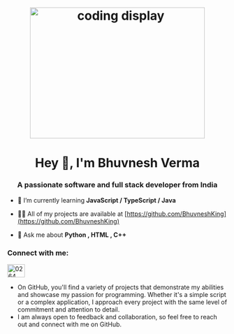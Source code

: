 <h1 align="center">
<img  src="https://user-images.githubusercontent.com/99537126/219715936-a1a4ab32-6bdb-467e-b8fa-df9adf8b17c5.gif" alt="coding display" style="width:400px; height:300px"/></h1>
<h1 align="center">Hey 👋, I'm Bhuvnesh Verma</h1>
<h3 align="center">A passionate software and full stack developer from India</h3>


- 🌱 I’m currently learning **JavaScript / TypeScript / Java**

- 👨‍💻 All of my projects are available at [https://github.com/BhuvneshKing](https://github.com/BhuvneshKing)

- 💬 Ask me about **Python , HTML , C++**

<h3 align="left">Connect with me:</h3>
<p align="left">
<a href="https://discord.gg/0264" target="blank"><img align="center" src="https://raw.githubusercontent.com/rahuldkjain/github-profile-readme-generator/master/src/images/icons/Social/discord.svg" alt="0264" height="30" width="40" /></a>
</p>

- On GitHub, you'll find a variety of projects that demonstrate my abilities and showcase my passion for programming. Whether it's a simple script or a complex application, I approach every project with the same level of commitment and attention to detail.
- I am always open to feedback and collaboration, so feel free to reach out and connect with me on GitHub.
